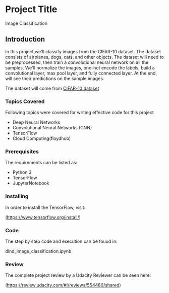 # Project Title

Image Classification


## Introduction
In this project,we'll classify images from the CIFAR-10 dataset. The dataset consists of airplanes, dogs, cats, and other objects. The dataset will need to be preprocessed, then train a convolutional neural network on all the samples. We'll normalize the images, one-hot encode the labels, build a convolutional layer, max pool layer, and fully connected layer. At the end, will see their predictions on the sample images.

The dataset will come from [CIFAR-10 dataset](https://www.cs.toronto.edu/~kriz/cifar.html) 

### Topics Covered

Following topics were covered for writing effective code for this project
- Deep Neural Networks
- Convolutional Neural Networks (CNN)
- TensorFlow
- Cloud Computing(floydhub)


### Prerequisites

The requirements can be listed as:
- Python 3
- TensorFlow
- JupyterNotebook

### Installing

In order to install the TensorFlow, visit:

(https://www.tensorflow.org/install/)

### Code

The step by step code and execution can be fouud in:

dlnd_image_classification.ipynb

### Review

The complete project review by a Udacity Reviewer can be seen here:

(https://review.udacity.com/#!/reviews/554480/shared)



